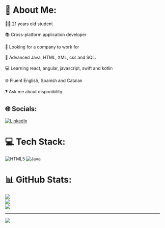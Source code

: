 # 💫 About Me:
🧑‍🎓 21 years old student<br><br>📚 Cross-platform application developer <br><br>🔭 Looking for a company to work for<br><br>🧠 Advanced Java, HTML, XML, css and SQL.<br><br>💻 Learning react, angular, javascript, swift and kotlin<br><br>🌐 Fluent English, Spanish and Catalan<br><br>❓ Ask me about disponibility


## 🌐 Socials:
[![LinkedIn](https://img.shields.io/badge/LinkedIn-%230077B5.svg?logo=linkedin&logoColor=white)](https://www.linkedin.com/in/guillem-vicente-juan-b9a50524b/) 

# 💻 Tech Stack:
![HTML5](https://img.shields.io/badge/html5-%23E34F26.svg?style=for-the-badge&logo=html5&logoColor=white) ![Java](https://img.shields.io/badge/java-%23ED8B00.svg?style=for-the-badge&logo=openjdk&logoColor=white)
# 📊 GitHub Stats:
![](https://github-readme-stats.vercel.app/api?username=guivicj&theme=dark&hide_border=false&include_all_commits=false&count_private=false)<br/>
![](https://github-readme-streak-stats.herokuapp.com/?user=guivicj&theme=dark&hide_border=false)<br/>
![](https://github-readme-stats.vercel.app/api/top-langs/?username=guivicj&theme=dark&hide_border=false&include_all_commits=false&count_private=false&layout=compact)

---

[![](https://visitcount.itsvg.in/api?id=guivicj&label=Profile%20Views&color=11&icon=1&pretty=false)](https://visitcount.itsvg.in)

<!-- Proudly created with GPRM ( https://gprm.itsvg.in ) -->
